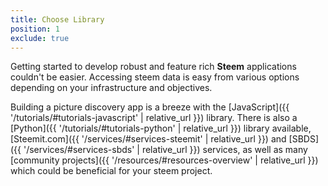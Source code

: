 ```yaml
---
title: Choose Library
position: 1
exclude: true
---
```


Getting started to develop robust and feature rich **Steem** applications couldn't be easier. Accessing steem data is easy from various options depending on your infrastructure and objectives.

Building a picture discovery app is a breeze with the [JavaScript]({{ '/tutorials/#tutorials-javascript' | relative_url }}) library. There is also a [Python]({{ '/tutorials/#tutorials-python' | relative_url }}) library available, [Steemit.com]({{ '/services/#services-steemit' | relative_url }}) and [SBDS]({{ '/services/#services-sbds' | relative_url }}) services, as well as many [community projects]({{ '/resources/#resources-overview' | relative_url }}) which could be beneficial for your steem project.
